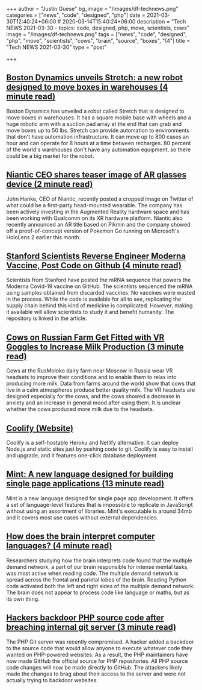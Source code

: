 +++
author = "Justin Guese"
bg_image = "/images/df-technews.png"
categories = ["news", "code", "designed", "php"]
date = 2021-03-30T12:40:24+06:00 # 2020-03-14T15:40:24+06:00
description = "Tech NEWS 2021-03-30 - topics: code, designed, php, move, scientists, cows"
image = "/images/df-technews.png"
tags = ["news", "code", "designed", "php", "move", "scientists", "cows", "brain", "source", "boxes", "(4"]
title = "Tech NEWS 2021-03-30"
type = "post"

+++

## [Boston Dynamics unveils Stretch: a new robot designed to move boxes in warehouses (4 minute read)](https://www.theverge.com/2021/3/29/22349978/boston-dynamics-stretch-robot-warehouse-logistics?scrolla=5eb6d68b7fedc32c19ef33b4)

Boston Dynamics has unveiled a robot called Stretch that is designed to move boxes in warehouses. It has a square mobile base with wheels and a huge robotic arm with a suction pad array at the end that can grab and move boxes up to 50 lbs. Stretch can provide automation to environments that don't have automation infrastructure. It can move up to 800 cases an hour and can operate for 8 hours at a time between recharges. 80 percent of the world's warehouses don't have any automation equipment, so there could be a big market for the robot.

## [Niantic CEO shares teaser image of AR glasses device (2 minute read)](https://techcrunch.com/2021/03/29/niantic-ceo-shares-teaser-image-of-ar-glasses-device/)

John Hanke, CEO of Niantic, recently posted a cropped image on Twitter of what could be a first-party head-mounted wearable. The company has been actively investing in the Augmented Reality hardware space and has been working with Qualcomm on its XR hardware platform. Niantic also recently announced an AR title based on Pikmin and the company showed off a proof-of-concept version of Pokemon Go running on Microsoft's HoloLens 2 earlier this month.

## [Stanford Scientists Reverse Engineer Moderna Vaccine, Post Code on Github (4 minute read)](https://www.vice.com/en/article/7k9gya/stanford-scientists-reverse-engineer-moderna-vaccine-post-code-on-github)

Scientists from Stanford have posted the mRNA sequence that powers the Moderna Covid-19 vaccine on GitHub. The scientists sequenced the mRNA using samples obtained from discarded vaccines. No vaccines were wasted in the process. While the code is available for all to see, replicating the supply chain behind this kind of medicine is complicated. However, making it available will allow scientists to study it and benefit humanity. The repository is linked in the article.

## [Cows on Russian Farm Get Fitted with VR Goggles to Increase Milk Production (3 minute read)](https://interestingengineering.com/cows-on-russian-farm-get-fitted-with-vr-goggles-to-increase-milk-production)

Cows at the RusMoloko dairy farm near Moscow in Russia wear VR headsets to improve their conditions and to enable them to relax into producing more milk. Data from farms around the world show that cows that live in a calm atmospheres produce better quality milk. The VR headsets are designed especially for the cows, and the cows showed a decrease in anxiety and an increase in general mood after using them. It is unclear whether the cows produced more milk due to the headsets.

## [Coolify (Website)](https://coollabs.io/coolify)

Coolify is a self-hostable Heroku and Netlify alternative. It can deploy Node.js and static sites just by pushing code to git. Coolify is easy to install and upgrade, and it features one-click database deployment.

## [Mint: A new language designed for building single page applications (13 minute read)](https://stackoverflow.blog/2021/03/29/mint-a-new-language-designed-for-building-single-page-applications/)

Mint is a new language designed for single page app development. It offers a set of language-level features that is impossible to replicate in JavaScript without using an assortment of libraries. Mint's executable is around 34mb and it covers most use cases without external dependencies.

## [How does the brain interpret computer languages? (4 minute read)](https://arstechnica.com/science/2021/03/how-does-the-brain-interpret-computer-languages/)

Researchers studying how the brain interprets code found that the multiple demand network, a part of our brain responsible for intense mental tasks, was most active when reading code. The multiple demand network is spread across the frontal and parietal lobes of the brain. Reading Python code activated both the left and right sides of the multiple demand network. The brain does not appear to process code like language or maths, but as its own thing.

## [Hackers backdoor PHP source code after breaching internal git server (3 minute read)](https://arstechnica.com/gadgets/2021/03/hackers-backdoor-php-source-code-after-breaching-internal-git-server/)

The PHP Git server was recently compromised. A hacker added a backdoor to the source code that would allow anyone to execute whatever code they wanted on PHP-powered websites. As a result, the PHP maintainers have now made GitHub the official source for PHP repositories. All PHP source code changes will now be made directly to GitHub. The attackers likely made the changes to brag about their access to the server and were not actually trying to backdoor websites.

